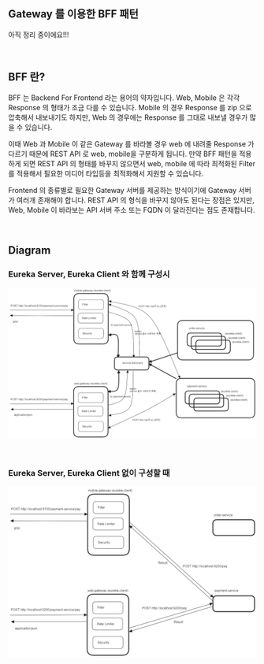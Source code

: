 ## Gateway 를 이용한 BFF 패턴

아직 정리 중이에요!!!<br/>

<br/>



## BFF 란?

BFF 는 Backend For Frontend 라는 용어의 약자입니다. Web, Mobile 은 각각 Response 의 형태가 조금 다를 수 있습니다. Mobile 의 경우 Response 를 zip 으로 압축해서 내보내기도 하지만, Web 의 경우에는 Response 를 그대로 내보낼 경우가 많을 수 있습니다.<br/>

이때 Web 과 Mobile 이 같은 Gateway 를 바라볼 경우 web 에 내려줄 Response 가 다르기 때문에 REST API 로 web, mobile을 구분하게 됩니다. 만약 BFF 패턴을 적용하게 되면 REST API 의 형태를 바꾸지 않으면서 web, mobile 에 따라 최적화된 Filter 를 적용해서 필요한 미디어 타입등을 최적화해서 지원할 수 있습니다.<br/>

Frontend 의 종류별로 필요한 Gateway 서버를 제공하는 방식이기에 Gateway 서버가 여러개 존재해야 합니다. REST API 의 형식을 바꾸지 않아도 된다는 장점은 있지만, Web, Mobile 이 바라보는 API 서버 주소 또는 FQDN 이 달라진다는 점도 존재합니다.<br/>

<br/>



## Diagram

### Eureka Server, Eureka Client 와 함께 구성시

![](./img/gateway-bff-pattern/bff-gateway-with-eureka/1.png)

<br/>



### Eureka Server, Eureka Client 없이 구성할 때

![](./img/gateway-bff-pattern/bff-gateway-without-eureka/1.png)

<br/>





